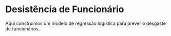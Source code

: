 # Desistência de Funcionário

Aqui construímos um modelo de regressão logística para prever o desgaste de funcionários. 
